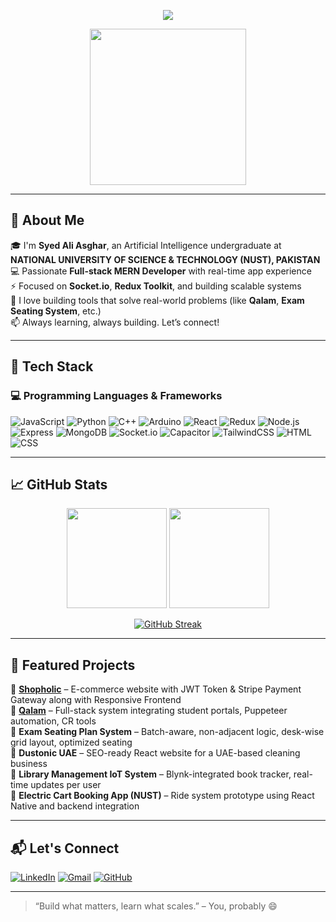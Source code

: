 <!-- Banner -->
<p align="center">
  <img src="https://readme-typing-svg.demolab.com/?lines=Hi,+I'm+Syed+Ali+Asghar!;Full-stack+MERN+Developer;AI+Student+@+NUST;Open-source+enthusiast&center=true&width=800&height=45&font=Fira%20Code&pause=1000&color=F97316&vCenter=true" />
</p>

<p align="center">
  <img src="https://user-images.githubusercontent.com/65012058/194713433-51991e95-3a4c-4de4-86c9-5424b68d3760.gif" width="250" />
</p>

---

## 👋 About Me

🎓 I'm **Syed Ali Asghar**, an Artificial Intelligence undergraduate at **NATIONAL UNIVERSITY OF SCIENCE & TECHNOLOGY (NUST), PAKISTAN**  
💻 Passionate **Full-stack MERN Developer** with real-time app experience  
⚡ Focused on **Socket.io**, **Redux Toolkit**, and building scalable systems  
🔭 I love building tools that solve real-world problems (like **Qalam**, **Exam Seating System**, etc.)  
📫 Always learning, always building. Let’s connect!

---

## 🧠 Tech Stack

### 💻 Programming Languages & Frameworks

![JavaScript](https://img.shields.io/badge/-JavaScript-F7DF1E?style=for-the-badge&logo=javascript&logoColor=black)
![Python](https://img.shields.io/badge/-Python-3776AB?style=for-the-badge&logo=python&logoColor=white)
![C++](https://img.shields.io/badge/-C++-00599C?style=for-the-badge&logo=c%2B%2B&logoColor=white)
![Arduino](https://img.shields.io/badge/-Arduino-00979D?style=for-the-badge&logo=arduino&logoColor=white)
![React](https://img.shields.io/badge/-React-61DAFB?style=for-the-badge&logo=react&logoColor=black)
![Redux](https://img.shields.io/badge/-Redux-764ABC?style=for-the-badge&logo=redux&logoColor=white)
![Node.js](https://img.shields.io/badge/-Node.js-339933?style=for-the-badge&logo=nodedotjs&logoColor=white)
![Express](https://img.shields.io/badge/-Express-000000?style=for-the-badge&logo=express&logoColor=white)
![MongoDB](https://img.shields.io/badge/-MongoDB-47A248?style=for-the-badge&logo=mongodb&logoColor=white)
![Socket.io](https://img.shields.io/badge/-Socket.io-010101?style=for-the-badge&logo=socket.io&logoColor=white)
![Capacitor](https://img.shields.io/badge/-Capacitor-119EFF?style=for-the-badge&logo=capacitor&logoColor=white)
![TailwindCSS](https://img.shields.io/badge/-Tailwind-06B6D4?style=for-the-badge&logo=tailwindcss&logoColor=white)
![HTML](https://img.shields.io/badge/-HTML5-E34F26?style=for-the-badge&logo=html5&logoColor=white)
![CSS](https://img.shields.io/badge/-CSS3-1572B6?style=for-the-badge&logo=css3)

---

## 📈 GitHub Stats

<p align="center">
  <img src="https://github-readme-stats.vercel.app/api?username=SyedAliAsghar-512&show_icons=true&theme=radical&hide=prs" height="160" />
  <img src="https://github-readme-stats.vercel.app/api/top-langs/?username=SyedAliAsghar-512&layout=compact&theme=radical" height="160"/>
</p>

<p align="center">
 <a href="https://git.io/streak-stats"><img src="https://streak-stats.demolab.com?user=SyedAliAsghar-512&theme=dark" alt="GitHub Streak" /></a>
</p>

---

## 💼 Featured Projects

🔹 [**Shopholic**](https://github.com/SyedAliAsghar-512/shopholic) – E-commerce website with JWT Token & Stripe Payment Gateway along with Responsive Frontend  
🔹 [**Qalam**](https://github.com/SyedAliAsghar-512/qalam) – Full-stack system integrating student portals, Puppeteer automation, CR tools  
🔹 **Exam Seating Plan System** – Batch-aware, non-adjacent logic, desk-wise grid layout, optimized seating  
🔹 **Dustonic UAE** – SEO-ready React website for a UAE-based cleaning business  
🔹 **Library Management IoT System** – Blynk-integrated book tracker, real-time updates per user  
🔹 **Electric Cart Booking App (NUST)** – Ride system prototype using React Native and backend integration

---

## 📬 Let's Connect

[![LinkedIn](https://img.shields.io/badge/-LinkedIn-0077B5?style=flat&logo=linkedin&logoColor=white)](https://www.linkedin.com/in/syed-ali-asghar-b89439291/)
[![Gmail](https://img.shields.io/badge/-Email-D14836?style=flat&logo=gmail&logoColor=white)](mailto:aligee512@gmail.com)
[![GitHub](https://img.shields.io/badge/-GitHub-181717?style=flat&logo=github&logoColor=white)](https://github.com/SyedAliAsghar-512)

---

> “Build what matters, learn what scales.” – You, probably 😄

